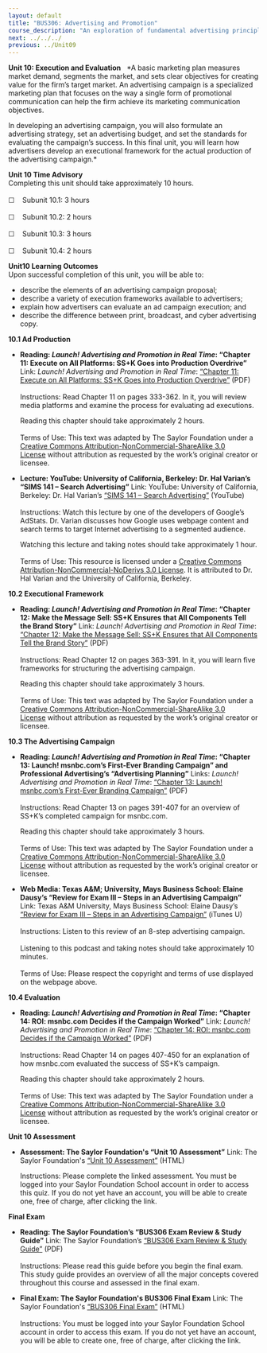 ```yaml
---
layout: default
title: "BUS306: Advertising and Promotion"
course_description: "An exploration of fundamental advertising principles and the role advertising plays in the promotional mix, with particular emphasis on identifying the unique characteristics of advertising and examining familiar marketing concepts using an advertising framework."
next: ../../../
previous: ../Unit09
---
```

**Unit 10: Execution and Evaluation** <span id="10"></span> 
*A basic marketing plan measures market demand, segments the market, and
sets clear objectives for creating value for the firm’s target market.
An advertising campaign is a specialized marketing plan that focuses on
the way a single form of promotional communication can help the firm
achieve its marketing communication objectives.  
  
 In developing an advertising campaign, you will also formulate an
advertising strategy, set an advertising budget, and set the standards
for evaluating the campaign’s success. In this final unit, you will
learn how advertisers develop an executional framework for the actual
production of the advertising campaign.*

**Unit 10 Time Advisory**  
Completing this unit should take approximately 10 hours.  
    
 ☐    Subunit 10.1: 3 hours  
    
 ☐    Subunit 10.2: 2 hours  
    
 ☐    Subunit 10.3: 3 hours  
    
 ☐    Subunit 10.4: 2 hours

**Unit10 Learning Outcomes**  
Upon successful completion of this unit, you will be able to:
-   describe the elements of an advertising campaign proposal;
-   describe a variety of execution frameworks available to advertisers;
-   explain how advertisers can evaluate an ad campaign execution; and
-   describe the difference between print, broadcast, and cyber
    advertising copy.

**10.1 Ad Production** <span id="10.1"></span> 
-   **Reading: *Launch! Advertising and Promotion in Real Time*:
    “Chapter 11: Execute on All Platforms: SS+K Goes into Production
    Overdrive”**
    Link: *Launch! Advertising and Promotion in Real Time*: [“Chapter
    11: Execute on All Platforms: SS+K Goes into Production
    Overdrive”](https://resources.saylor.org/wwwresources/archived/site/textbooks/Launch!%20Advertising%20and%20Promotion%20in%20Real%20Time.pdf)
    (PDF)  
        
     Instructions: Read Chapter 11 on pages 333-362. In it, you will
    review media platforms and examine the process for evaluating ad
    executions.  
      
     Reading this chapter should take approximately 2 hours.  
        
     Terms of Use: This text was adapted by The Saylor Foundation under
    a [Creative Commons Attribution-NonCommercial-ShareAlike 3.0
    License](http://creativecommons.org/licenses/by-nc-sa/3.0/) without
    attribution as requested by the work’s original creator or licensee.

-   **Lecture: YouTube: University of California, Berkeley: Dr. Hal
    Varian’s “SIMS 141 – Search Advertising”**
    Link: YouTube: University of California, Berkeley: Dr. Hal Varian’s
    [“SIMS 141 – Search
    Advertising”](http://www.youtube.com/watch?v=4TpRAp0WWLs) (YouTube)  
        
     Instructions: Watch this lecture by one of the developers of
    Google’s AdStats. Dr. Varian discusses how Google uses webpage
    content and search terms to target Internet advertising to a
    segmented audience.  
      
     Watching this lecture and taking notes should take approximately 1
    hour.  
        
     Terms of Use: This resource is licensed under a [Creative Commons
    Attribution-NonCommercial-NoDerivs 3.0
    License](http://creativecommons.org/licenses/by-nc-nd/3.0/). It is
    attributed to Dr. Hal Varian and the University of California,
    Berkeley.

**10.2 Executional Framework** <span id="10.2"></span> 
-   **Reading: *Launch! Advertising and Promotion in Real Time*:
    “Chapter 12: Make the Message Sell: SS+K Ensures that All Components
    Tell the Brand Story”**
    Link: *Launch! Advertising and Promotion in Real Time*: [“Chapter
    12: Make the Message Sell: SS+K Ensures that All Components Tell the
    Brand
    Story”](https://resources.saylor.org/wwwresources/archived/site/textbooks/Launch!%20Advertising%20and%20Promotion%20in%20Real%20Time.pdf)
    (PDF)  
        
     Instructions: Read Chapter 12 on pages 363-391. In it, you will
    learn five frameworks for structuring the advertising campaign.  
      
     Reading this chapter should take approximately 3 hours.  
        
     Terms of Use: This text was adapted by The Saylor Foundation under
    a [Creative Commons Attribution-NonCommercial-ShareAlike 3.0
    License](http://creativecommons.org/licenses/by-nc-sa/3.0/) without
    attribution as requested by the work’s original creator or licensee.

**10.3 The Advertising Campaign** <span id="10.3"></span> 
-   **Reading: *Launch! Advertising and Promotion in Real Time*:
    “Chapter 13: Launch! msnbc.com’s First-Ever Branding Campaign” and
    Professional Advertising’s “Advertising Planning”**
    Links: *Launch! Advertising and Promotion in Real Time*: [“Chapter
    13: Launch! msnbc.com’s First-Ever Branding
    Campaign](https://resources.saylor.org/wwwresources/archived/site/textbooks/Launch!%20Advertising%20and%20Promotion%20in%20Real%20Time.pdf)[”](https://resources.saylor.org/wwwresources/archived/site/textbooks/Launch!%20Advertising%20and%20Promotion%20in%20Real%20Time.pdf)
    (PDF)  
        
     Instructions: Read Chapter 13 on pages 391-407 for an overview of
    SS+K’s completed campaign for msnbc.com.  
      
     Reading this chapter should take approximately 3 hours.  
        
     Terms of Use: This text was adapted by The Saylor Foundation under
    a [Creative Commons Attribution-NonCommercial-ShareAlike 3.0
    License](http://creativecommons.org/licenses/by-nc-sa/3.0/) without
    attribution as requested by the work’s original creator or licensee.

-   **Web Media: Texas A&M; University, Mays Business School: Elaine
    Dausy’s “Review for Exam III – Steps in an Advertising Campaign”**
    Link: Texas A&M University, Mays Business School: Elaine Dausy’s
    [“Review for Exam III – Steps in an Advertising
    Campaign”](http://deimos3.apple.com/WebObjects/Core.woa/Browse/tamu-public-dz.4468262126?i=1087789570) (iTunes
    U)  
        
     Instructions: Listen to this review of an 8-step advertising
    campaign.  
        
     Listening to this podcast and taking notes should take
    approximately 10 minutes.  
        
     Terms of Use: Please respect the copyright and terms of use
    displayed on the webpage above.

**10.4 Evaluation** <span id="10.4"></span> 
-   **Reading: *Launch! Advertising and Promotion in Real Time*:
    “Chapter 14: ROI: msnbc.com Decides if the Campaign Worked”**
    Link: *Launch! Advertising and Promotion in Real Time*: [“Chapter
    14: ROI: msnbc.com Decides if the Campaign
    Worked”](https://resources.saylor.org/wwwresources/archived/site/textbooks/Launch!%20Advertising%20and%20Promotion%20in%20Real%20Time.pdf)
    (PDF)  
        
     Instructions: Read Chapter 14 on pages 407-450 for an explanation
    of how msnbc.com evaluated the success of SS+K’s campaign.  
      
     Reading this chapter should take approximately 2 hours.  
        
     Terms of Use: This text was adapted by The Saylor Foundation under
    a [Creative Commons Attribution-NonCommercial-ShareAlike 3.0
    License](http://creativecommons.org/licenses/by-nc-sa/3.0/) without
    attribution as requested by the work’s original creator or licensee.

**Unit 10 Assessment** <span id="10.5"></span> 
-   **Assessment: The Saylor Foundation's “Unit 10 Assessment”**
    Link: The Saylor Foundation's [“Unit 10
    Assessment”](http://school.saylor.org/mod/quiz/view.php?id=1066) (HTML)  
      
     Instructions: Please complete the linked assessment. You must be
    logged into your Saylor Foundation School account in order to access
    this quiz. If you do not yet have an account, you will be able to
    create one, free of charge, after clicking the link. 

**Final Exam** <span id="11"></span> 
-   **Reading: The Saylor Foundation’s “BUS306 Exam Review & Study
    Guide”**
    Link: The Saylor Foundation’s [“BUS306 Exam Review & Study
    Guide](https://resources.saylor.org/wwwresources/archived/site/wp-content/uploads/2013/01/BUS306-StudyGuide-FINAL.pdf)[”](https://resources.saylor.org/wwwresources/archived/site/wp-content/uploads/2013/01/BUS306-StudyGuide-FINAL.pdf)
    (PDF)  
        
     Instructions: Please read this guide before you begin the final
    exam. This study guide provides an overview of all the major
    concepts covered throughout this course and assessed in the final
    exam.

-   **Final Exam: The Saylor Foundation's BUS306 Final Exam**
    Link: The Saylor Foundation's [“BUS306 Final
    Exam”](http://school.saylor.org/mod/quiz/view.php?id=821) (HTML)  
        
     Instructions: You must be logged into your Saylor Foundation School
    account in order to access this exam. If you do not yet have an
    account, you will be able to create one, free of charge, after
    clicking the link.


